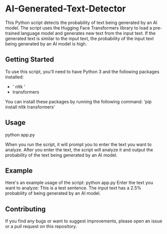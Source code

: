 # AI-Generated-Text-Detector

This Python script detects the probability of text being generated by an AI model. The script uses the Hugging Face Transformers library to load a pre-trained language model and generates new text from the input text. If the generated text is similar to the input text, the probability of the input text being generated by an AI model is high.

## Getting Started
To use this script, you'll need to have Python 3 and the following packages installed:

- ' nltk '
- transformers

You can install these packages by running the following command:
'pip install nltk transformers'

## Usage
python app.py

When you run the script, it will prompt you to enter the text you want to analyze. After you enter the text, the script will analyze it and output the probability of the text being generated by an AI model.

## Example
Here's an example usage of the script:
python app.py
Enter the text you want to analyze: This is a test sentence.
The input text has a 2.5% probability of being generated by an AI model.

## Contributing
If you find any bugs or want to suggest improvements, please open an issue or a pull request on this repository.
